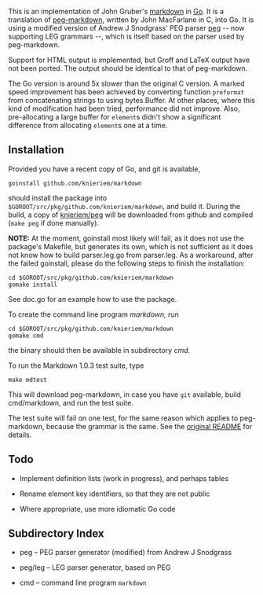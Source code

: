 This is an implementation of John Gruber's [markdown][] in
[Go][].  It is a translation of [peg-markdown][], written by
John MacFarlane in C, into Go.  It is using a modified version
of Andrew J Snodgrass' PEG parser [peg][] -- now supporting
LEG grammars --, which is itself based on the parser used
by peg-markdown.

[markdown]: http://daringfireball.net/projects/markdown/
[peg-markdown]: https://github.com/jgm/peg-markdown
[peg]: https://github.com/pointlander/peg
[Go]: http://golang.org/

Support for HTML output is implemented, but Groff and LaTeX
output have not been ported. The output should be identical
to that of peg-markdown.

The Go version is around 5x slower than the original C
version.  A marked speed improvement has been achieved by
converting function `preformat` from concatenating strings
to using bytes.Buffer. At other places, where this kind of
modification had been tried, performance did not improve. Also,
pre-allocating a large buffer for `element`s didn't show a
significant difference from allocating `element`s one at a time.

## Installation

Provided you have a recent copy of Go, and git is available,

	goinstall github.com/knieriem/markdown

should install the package into
`$GOROOT/src/pkg/github.com/knieriem/markdown`, and build
it. During the build, a copy of [knieriem/peg][] will be
downloaded from github and compiled (`make peg` if done
manually).

**NOTE:** At the moment, goinstall most likely will fail,
as it does not use the package's Makefile, but generates
its own, which is not sufficient as it does not know how
to build parser.leg.go from parser.leg.  As a workaround,
after the failed goinstall, please do the following steps to
finish the installation:

	cd $GOROOT/src/pkg/github.com/knieriem/markdown
	gomake install

See doc.go for an example how to use the package.

To create the command line program *markdown,* run

	cd $GOROOT/src/pkg/github.com/knieriem/markdown
	gomake cmd

the binary should then be available in subdirectory *cmd.*

To run the Markdown 1.0.3 test suite, type

	make mdtest

This will download peg-markdown, in case you have `git`
available, build cmd/markdown, and run the test suite.

The test suite will fail on one test, for the same reason which
applies to peg-markdown, because the grammar is the same.
See the [original README][] for details.

[original README]: https://github.com/jgm/peg-markdown/blob/master/README.markdown
[knieriem/peg]: https://github.com/knieriem/peg

## Todo

*	Implement definition lists (work in progress), and perhaps tables

*	Rename element key identifiers, so that they are not public

*	Where appropriate, use more idiomatic Go code

## Subdirectory Index

*	peg – PEG parser generator (modified) from Andrew J Snodgrass

*	peg/leg – LEG parser generator, based on PEG

*	cmd	– command line program `markdown`

